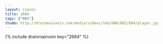 ```yaml
--- 
layout: sieutv
title: 2684
tags: ["002"]
thumb: http://drainmainvein.com/media/videos/tmb/000/002/684/player.jpg
---
```

{% include drainmainvein key="2684" %} 
